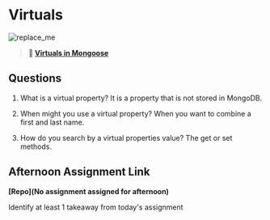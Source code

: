 # Virtuals

![replace_me](https://codeworks.blob.core.windows.net/public/assets/img/illustrations/placeholder.svg)

> **📖 [Virtuals in Mongoose](https://codeworksacademy.com/fs-student-guide/resources/wk5/04-Virtuals)**

## Questions

1. What is a virtual property?
   It is a property that is not stored in MongoDB.

2. When might you use a virtual property?
   When you want to combine a first and last name.

3. How do you search by a virtual properties value?
   The get or set methods.

## Afternoon Assignment Link

**[Repo](No assignment assigned for afternoon)**

Identify at least 1 takeaway from today's assignment
